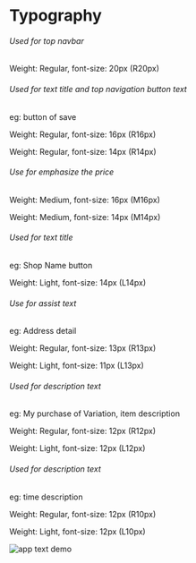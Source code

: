 <!-- typography -->
<div class="guideline typography">
	<div class="container">
		<h1>Typography</h1>
		<div class="row">
			<div class="col-xs-6">
				<h6>Used for top navbar</h6>
			</div>
			<div class="col-xs-3">
				<p>Weight: Regular, font-size: 20px (R20px)</p>
			</div>
		</div>
		<div class="row">
			<div class="col-xs-6">
				<h6>Used for text title and top navigation button text</h6>
				<p>eg: button of save</p>
			</div>
			<div class="col-xs-3">
				<p>Weight: Regular, font-size: 16px (R16px)</p>
				<p>Weight: Regular, font-size: 14px (R14px)</p>
			</div>
		</div>
		<div class="row">
			<div class="col-xs-6">
				<h6>Use for emphasize the price</h6>
			</div>
			<div class="col-xs-3">
				<p>Weight: Medium, font-size: 16px (M16px)</p>
				<p>Weight: Medium, font-size: 14px (M14px)</p>
			</div>
		</div>
		<div class="row">
			<div class="col-xs-6">
				<h6>Used for text title</h6>
				<p>eg: Shop Name button</p>
			</div>
			<div class="col-xs-3">
				<p>Weight: Light, font-size: 14px (L14px)</p>
			</div>
		</div>
		<div class="row">
			<div class="col-xs-6">
				<h6>Use for assist text</h6>
				<p>eg: Address detail</p>
			</div>
			<div class="col-xs-3">
				<p>Weight: Regular, font-size: 13px (R13px)</p>
				<p>Weight: Light, font-size: 11px (L13px)</p>
			</div>
		</div>
		<div class="row">
			<div class="col-xs-6">
				<h6>Used for description text</h6>
				<p>eg: My purchase of Variation, item description</p>
			</div>
			<div class="col-xs-3">
				<p>Weight: Regular, font-size: 12px (R12px)</p>
				<p>Weight: Light, font-size: 12px (L12px)</p>
			</div>
		</div>
		<div class="row">
			<div class="col-xs-6">
				<h6>Used for description text</h6>
				<p>eg: time description</p>
			</div>
			<div class="col-xs-3">
				<p>Weight: Regular, font-size: 12px (R10px)</p>
				<p>Weight: Light, font-size: 12px (L10px)</p>
			</div>
		</div>
		<div class="row">
			<div class="col-xs-12">
				<img src="/static/image/guideline-app/app-text.png" alt="app text demo" class="img-responsive">
			</div>
		</div>
	</div>
</div>